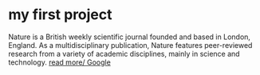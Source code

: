 # my first project

Nature is a British weekly scientific journal founded and based in London, England. As a multidisciplinary publication, Nature features peer-reviewed research from a variety of academic disciplines, mainly in science and technology.
[read more/ Google](https://google.com)